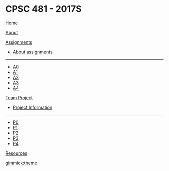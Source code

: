 # CPSC 481 - 2017S

[Home](index.md)

[About](about.md)

[Assignments]()

  * [About assignments](assignments.md)
  - - - -
  * [A0](assignments.md)
  * [A1](a1.md)
  * [A2](a2.md)
  * [A3](a3.md)
  * [A4](assignments.md)

[Team Project]()

  * [Project Information](project.md)
  - - - -
  * [P0](p0.md)
  * [P1](p1.md)
  * [P2](p2.md)
  * [P3](p3.md)
  * [P4](p4.md)

[Resources](resources.md)

[gimmick:theme](flatly)